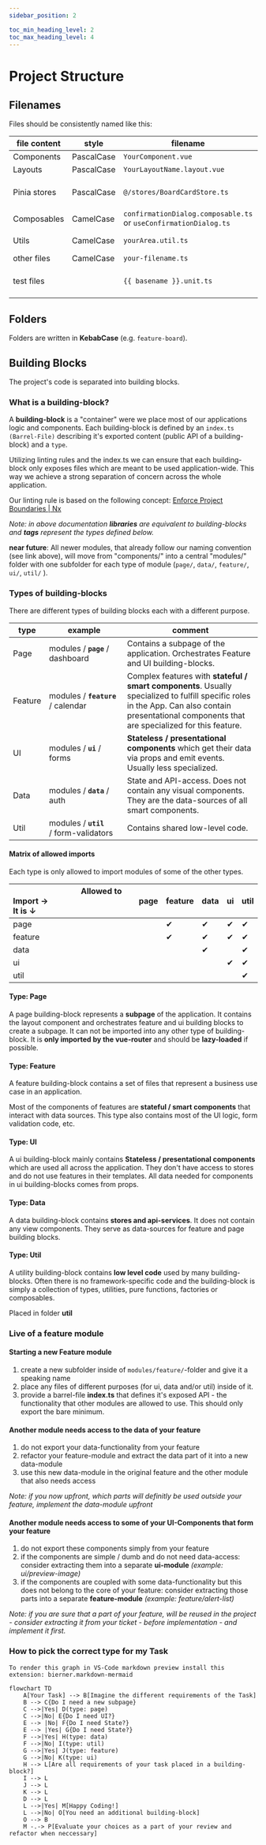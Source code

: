 ```yaml
---
sidebar_position: 2

toc_min_heading_level: 2
toc_max_heading_level: 4
---
```


# Project Structure

## Filenames

Files should be consistently named like this:

| file content | style      | filename                                                         | comment                                                   |
| ------------ | ---------- | ---------------------------------------------------------------- | --------------------------------------------------------- |
| Components   | PascalCase | `YourComponent.vue`                                              | best practice                                             |
| Layouts      | PascalCase | `YourLayoutName.layout.vue`                                      | best practice                                             |
| Pinia stores | PascalCase | `@/stores/BoardCardStore.ts`                                     | suggestion: subfolder stores/ include Store in filename   |
| Composables  | CamelCase  | `confirmationDialog.composable.ts` or `useConfirmationDialog.ts` | **TBD**                                                   |
| Utils        | CamelCase  | `yourArea.util.ts`                                               | suggestion: move from yourUtil.ts => your.util.ts         |
| other files  | CamelCase  | `your-filename.ts`                                               |                                                           |
| test files   |            | `{{ basename }}.unit.ts`                                         | e.g. YourComponent**.unit.ts**, yourArea.util**.unit.ts** |

## Folders

Folders are written in **KebabCase** (e.g. `feature-board`).

## Building Blocks

The project's code is separated into building blocks.

### What is a building-block?

A **building-block** is a "container" were we place most of our applications logic and components. Each building-block is defined by an `index.ts (Barrel-File)` describing it's exported content (public API of a building-block) and a `type`.

Utilizing linting rules and the index.ts we can ensure that each building-block only exposes files which are meant to be used application-wide. This way we achieve a strong separation of concern across the whole application.

Our linting rule is based on the following concept: [Enforce Project Boundaries | Nx](https://nx.dev/core-features/enforce-project-boundaries)

_Note: in above documentation **libraries** are equivalent to building-blocks and **tags** represent the types defined below._

**near future**: All newer modules, that already follow our naming convention (see link above), will move from "components/" into a central "modules/" folder with one subfolder for each type of module (`page/`, `data/`, `feature/`, `ui/`, `util/` ).

### Types of building-blocks

There are different types of building blocks each with a different purpose.

| type    | example                                               | comment                                                                                                                                                                                            |
| ------- | ----------------------------------------------------- | -------------------------------------------------------------------------------------------------------------------------------------------------------------------------------------------------- |
| Page    | modules / **`page`** / dashboard                      | Contains a subpage of the application. Orchestrates Feature and UI building-blocks.                                                                                                                |
| Feature | modules / **`feature`** / calendar                    | Complex features with **stateful / smart components**. Usually specialized to fulfill specific roles in the App. Can also contain presentational components that are specialized for this feature. |
| UI      | modules / **`ui`** / forms                            | **Stateless / presentational components** which get their data via props and emit events. Usually less specialized.                                                                                |
| Data    | modules / **`data`** / auth                           | State and API-access. Does not contain any visual components. They are the data-sources of all smart components.                                                                                   |
| Util    | <nobr> modules / **`util`** / form-validators </nobr> | Contains shared low-level code.                                                                                                                                                                    |

#### Matrix of allowed imports

Each type is only allowed to import modules of some of the other types.

| &nbsp; &nbsp; &nbsp; &nbsp; &nbsp; &nbsp; &nbsp; &nbsp; &nbsp; &nbsp; &nbsp; &nbsp; &nbsp; &nbsp; &nbsp; &nbsp; Allowed to Import &#8594; <br/> It is &#8595; | page | feature | data | ui  | util |
| :------------------------------------------------------------------------------------------------------------------------------------------------------------ | ---- | ------- | ---- | --- | ---- |
| page                                                                                                                                                          |      | ✔       | ✔    | ✔   | ✔    |
| feature                                                                                                                                                       |      | ✔       | ✔    | ✔   | ✔    |
| data                                                                                                                                                          |      |         | ✔    |     | ✔    |
| ui                                                                                                                                                            |      |         |      | ✔   | ✔    |
| util                                                                                                                                                          |      |         |      |     | ✔    |

#### Type: Page

A page building-block represents a **subpage** of the application. It contains the layout component and orchestrates feature and ui building blocks to create a subpage. It can not be imported into any other type of building-block. It is **only imported by the vue-router** and should be **lazy-loaded** if possible.

#### Type: Feature

A feature building-block contains a set of files that represent a business use case in an application.

Most of the components of features are **stateful / smart components** that interact with data sources. This type also contains most of the UI logic, form validation code, etc.

#### Type: UI

A ui building-block mainly contains **Stateless / presentational components** which are used all across the application. They don't have access to stores and do not use features in their templates. All data needed for components in ui building-blocks comes from props.

#### Type: Data

A data building-block contains **stores and api-services**. It does not contain any view components. They serve as data-sources for feature and page building blocks.

#### Type: Util

A utility building-block contains **low level code** used by many building-blocks. Often there is no framework-specific code and the building-block is simply a collection of types, utilities, pure functions, factories or composables.

Placed in folder **util**

### Live of a feature module

#### Starting a new Feature module

1. create a new subfolder inside of `modules/feature/`-folder and give it a speaking name
2. place any files of different purposes (for ui, data and/or util) inside of it.
3. provide a barrel-file **index.ts** that defines it's exposed API - the functionality that other modules are allowed to use. This should only export the bare minimum.

#### Another module needs access to the data of your feature

1. do not export your data-functionality from your feature
2. refactor your feature-module and extract the data part of it into a new data-module
3. use this new data-module in the original feature and the other module that also needs access

_Note: if you now upfront, which parts will definitly be used outside your feature, implement the data-module upfront_

#### Another module needs access to some of your UI-Components that form your feature

1. do not export these components simply from your feature
2. if the components are simple / dumb and do not need data-access: consider extracting them into a separate **ui-module** _(example: ui/preview-image)_
3. if the components are coupled with some data-functionality but this does not belong to the core of your feature: consider extracting those parts into a separate **feature-module** _(example: feature/alert-list)_

_Note: if you are sure that a part of your feature, will be reused in the project - consider extracting it from your ticket - before implementation - and implement it first._

### How to pick the correct type for my Task

`To render this graph in VS-Code markdown preview install this extension: bierner.markdown-mermaid`

```mermaid
flowchart TD
    A[Your Task] --> B[Imagine the different requirements of the Task]
    B --> C{Do I need a new subpage}
    C -->|Yes| D(type: page)
    C -->|No| E{Do I need UI?}
    E --> |No| F{Do I need State?}
    E --> |Yes| G{Do I need State?}
    F -->|Yes| H(type: data)
    F -->|No| I(type: util)
    G -->|Yes| J(type: feature)
    G -->|No| K(type: ui)
    H --> L[Are all requirements of your task placed in a building-block?]
    I --> L
    J --> L
    K --> L
    D --> L
    L -->|Yes| M[Happy Coding!]
    L -->|No| O[You need an additional building-block]
    O --> B
    M -.-> P[Evaluate your choices as a part of your review and refactor when neccessary]
```
